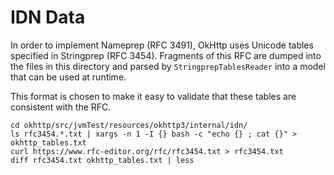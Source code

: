 IDN Data
========

In order to implement Nameprep (RFC 3491), OkHttp uses Unicode tables specified in Stringprep
(RFC 3454). Fragments of this RFC are dumped into the files in this directory and parsed by
`StringprepTablesReader` into a model that can be used at runtime.

This format is chosen to make it easy to validate that these tables are consistent with the RFC.

```
cd okhttp/src/jvmTest/resources/okhttp3/internal/idn/
ls rfc3454.*.txt | xargs -n 1 -I {} bash -c "echo {} ; cat {}" > okhttp_tables.txt
curl https://www.rfc-editor.org/rfc/rfc3454.txt > rfc3454.txt
diff rfc3454.txt okhttp_tables.txt | less
```

